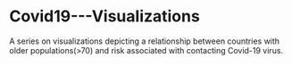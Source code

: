 # Covid19---Visualizations
A series on visualizations depicting a relationship between countries with older populations(>70) and risk associated with contacting Covid-19 virus.
